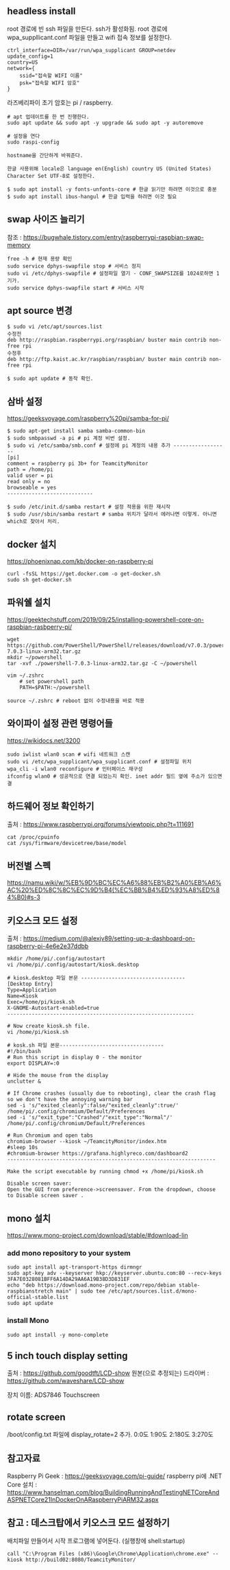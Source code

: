 ## headless install

root 경로에 빈 ssh 파일을 만든다. ssh가 활성화됨.
root 경로에 wpa_suppllicant.conf 파일을 만들고 wifi 접속 정보를 설정한다. 
```
ctrl_interface=DIR=/var/run/wpa_supplicant GROUP=netdev
update_config=1
country=US
network={
    ssid="접속할 WIFI 이름"
    psk="접속할 WIFI 암호"
}
```

라즈베리파이 초기 암호는 pi / raspberry.

```
# apt 업데이트를 한 번 진행한다.    
sudo apt update && sudo apt -y upgrade && sudo apt -y autoremove

# 설정을 연다
sudo raspi-config

hostname을 간단하게 바꿔준다.

한글 사용위해 locale은 language en(English) country US (United States) Character Set UTF-8로 설정한다.

$ sudo apt install -y fonts-unfonts-core # 한글 읽기만 하려면 이것으로 충분
$ sudo apt install ibus-hangul # 한글 입력을 하려면 이것 필요 
```

## swap 사이즈 늘리기

참조 : https://bugwhale.tistory.com/entry/raspberrypi-raspbian-swap-memory

``` shell
free -h # 현재 용량 확인
sudo service dphys-swapfile stop # 서비스 정지 
sudo vi /etc/dphys-swapfile # 설정파일 열기 - CONF_SWAPSIZE를 1024로하면 1기가.
sudo service dphys-swapfile start # 서비스 시작
````

## apt source 변경

```
$ sudo vi /etc/apt/sources.list
수정전
deb http://raspbian.raspberrypi.org/raspbian/ buster main contrib non-free rpi
수정후
deb http://ftp.kaist.ac.kr/raspbian/raspbian/ buster main contrib non-free rpi

$ sudo apt update # 동작 확인.
```

## 삼바 설정
https://geeksvoyage.com/raspberry%20pi/samba-for-pi/

```
$ sudo apt-get install samba samba-common-bin
$ sudo smbpasswd -a pi # pi 계정 비번 설정.
$ sudo vi /etc/samba/smb.conf # 설정에 pi 계정의 내용 추가 ------------------
[pi]
comment = raspberry pi 3b+ for TeamcityMonitor
path = /home/pi
valid user = pi
read only = no
browseable = yes
----------------------------

$ sudo /etc/init.d/samba restart # 설정 적용을 위한 재시작
$ sudo /usr/sbin/samba restart # samba 위치가 달라서 에러나면 이렇게. 아니면 which로 찾아서 처리.
```


## docker 설치
https://phoenixnap.com/kb/docker-on-raspberry-pi

    curl -fsSL https://get.docker.com -o get-docker.sh
    sudo sh get-docker.sh

## 파워쉘 설치

https://geektechstuff.com/2019/09/25/installing-powershell-core-on-raspbian-rasbperry-pi/

```
wget https://github.com/PowerShell/PowerShell/releases/download/v7.0.3/powershell-7.0.3-linux-arm32.tar.gz
mkdir ~/powershell
tar -xvf ./powershell-7.0.3-linux-arm32.tar.gz -C ~/powershell

vim ~/.zshrc
    # set powershell path
    PATH=$PATH:~/powershell

source ~/.zshrc # reboot 없이 수정내용을 바로 적용
```

## 와이파이 설정 관련 명령어들
https://wikidocs.net/3200

```
sudo iwlist wlan0 scan # wifi 네트워크 스캔
sudo vi /etc/wpa_supplicant/wpa_supplicant.conf # 설정파일 위치
wpa_cli -i wlan0 reconfigure # 인터페이스 재구성
ifconfig wlan0 # 성공적으로 연결 되었는지 확인. inet addr 필드 옆에 주소가 있으면 결

```

## 하드웨어 정보 확인하기

출처 : https://www.raspberrypi.org/forums/viewtopic.php?t=111691

    cat /proc/cpuinfo
    cat /sys/firmware/devicetree/base/model

## 버전별 스펙

https://namu.wiki/w/%EB%9D%BC%EC%A6%88%EB%B2%A0%EB%A6%AC%20%ED%8C%8C%EC%9D%B4(%EC%BB%B4%ED%93%A8%ED%84%B0)#s-3


## 키오스크 모드 설정

출처 : https://medium.com/@alexjv89/setting-up-a-dashboard-on-raspberry-pi-4e6e2e37ddbb
```
mkdir /home/pi/.config/autostart
vi /home/pi/.config/autostart/kiosk.desktop

# kiosk.desktop 파일 본문 ----------------------------------
[Desktop Entry]
Type=Application
Name=Kiosk
Exec=/home/pi/kiosk.sh
X-GNOME-Autostart-enabled=true
-------------------------------------------------------------

# Now create kiosk.sh file.
vi /home/pi/kiosk.sh

# kosk.sh 파일 본문----------------------------------
#!/bin/bash
# Run this script in display 0 - the monitor
export DISPLAY=:0

# Hide the mouse from the display
unclutter &

# If Chrome crashes (usually due to rebooting), clear the crash flag so we don't have the annoying warning bar
sed -i 's/"exited_cleanly":false/"exited_cleanly":true/' /home/pi/.config/chromium/Default/Preferences
sed -i 's/"exit_type":"Crashed"/"exit_type":"Normal"/' /home/pi/.config/chromium/Default/Preferences

# Run Chromium and open tabs
chromium-browser --kiosk ~/TeamcityMonitor/index.htm
#sleep 10s
#chromium-browser https://grafana.highlyreco.com/dashboard2 
--------------------------------------------------------------------

Make the script executable by running chmod +x /home/pi/kiosk.sh

Disable screen saver:
Open the GUI from preference->screensaver. From the dropdown, choose to Disable screen saver .

```

## mono 설치
https://www.mono-project.com/download/stable/#download-lin

### add mono repository to your system
```
sudo apt install apt-transport-https dirmngr
sudo apt-key adv --keyserver hkp://keyserver.ubuntu.com:80 --recv-keys 3FA7E0328081BFF6A14DA29AA6A19B38D3D831EF
echo "deb https://download.mono-project.com/repo/debian stable-raspbianstretch main" | sudo tee /etc/apt/sources.list.d/mono-official-stable.list
sudo apt update
```

### install Mono
    sudo apt install -y mono-complete


## 5 inch touch display setting
출처 : https://github.com/goodtft/LCD-show
원본(으로 추정되는) 드라이버 : https://github.com/waveshare/LCD-show

장치 이름: ADS7846 Touchscreen

## rotate screen
/boot/config.txt 파일에 display_rotate=2 추가. 0:0도 1:90도 2:180도 3:270도


## 참고자료 

Raspberry Pi Geek : https://geeksvoyage.com/pi-guide/
raspberry pi에 .NET Core 설치 : https://www.hanselman.com/blog/BuildingRunningAndTestingNETCoreAndASPNETCore21InDockerOnARaspberryPiARM32.aspx


## 참고 : 데스크탑에서 키오스크 모드 설정하기
배치파일 만들어서 시작 프로그램에 넣어둔다. (실행창에 shell:startup)
```
call "C:\Program Files (x86)\Google\Chrome\Application\chrome.exe" --kiosk http://build02:8080/TeamcityMonitor/
```
